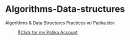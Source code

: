# Algorithms-Data-structures
Algorithms &amp; Data Structures Practices w/ Patika.dev <br>
>🔗[Click for my Patika Account](https://app.patika.dev/idilsezen)<br>  

